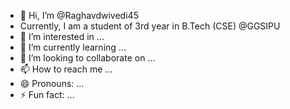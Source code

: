 - 👋 Hi, I’m @Raghavdwivedi45
- Currently, I am a student of 3rd year in B.Tech (CSE) @GGSIPU 
- 👀 I’m interested in ...
- 🌱 I’m currently learning ...
- 💞️ I’m looking to collaborate on ...
- 📫 How to reach me ...
- 😄 Pronouns: ...
- ⚡ Fun fact: ...

<!---
Raghavdwivedi45/Raghavdwivedi45 is a ✨ special ✨ repository because its `README.md` (this file) appears on your GitHub profile.
You can click the Preview link to take a look at your changes.
--->

